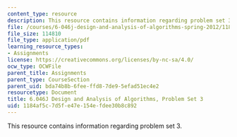 ```yaml
---
content_type: resource
description: This resource contains information regarding problem set 3.
file: /courses/6-046j-design-and-analysis-of-algorithms-spring-2012/1184af5c7d5fe47e154efdee30b8c892_MIT6_046JS12_ps3.pdf
file_size: 114810
file_type: application/pdf
learning_resource_types:
- Assignments
license: https://creativecommons.org/licenses/by-nc-sa/4.0/
ocw_type: OCWFile
parent_title: Assignments
parent_type: CourseSection
parent_uid: bda74b8b-6fee-ffd8-7de9-5efad51ec4e2
resourcetype: Document
title: 6.046J Design and Analysis of Algorithms, Problem Set 3
uid: 1184af5c-7d5f-e47e-154e-fdee30b8c892
---
```

This resource contains information regarding problem set 3.